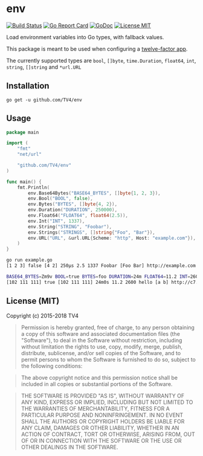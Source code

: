 # env

[![Build Status](https://travis-ci.org/TV4/env.svg?branch=master)](https://travis-ci.org/TV4/env)
[![Go Report Card](https://goreportcard.com/badge/github.com/TV4/env)](https://goreportcard.com/report/github.com/TV4/env)
[![GoDoc](https://img.shields.io/badge/godoc-reference-blue.svg?style=flat)](https://godoc.org/github.com/TV4/env)
[![License MIT](https://img.shields.io/badge/license-MIT-lightgrey.svg?style=flat)](https://github.com/TV4/env#license-mit)

Load environment variables into Go types, with fallback values.

This package is meant to be used when configuring a [twelve-factor app](http://12factor.net/).

The currently supported types are `bool`, `[]byte`, `time.Duration`, `float64`, `int`, `string`, `[]string` and `*url.URL`

## Installation

    go get -u github.com/TV4/env

## Usage

```go
package main

import (
	"fmt"
	"net/url"

	"github.com/TV4/env"
)

func main() {
	fmt.Println(
		env.Base64Bytes("BASE64_BYTES", []byte{1, 2, 3}),
		env.Bool("BOOL", false),
		env.Bytes("BYTES", []byte{4, 2}),
		env.Duration("DURATION", 250000),
		env.Float64("FLOAT64", float64(2.5)),
		env.Int("INT", 1337),
		env.String("STRING", "Foobar"),
		env.Strings("STRINGS", []string{"Foo", "Bar"}),
		env.URL("URL", &url.URL{Scheme: "http", Host: "example.com"}),
	)
}
```

```bash
go run example.go
[1 2 3] false [4 2] 250µs 2.5 1337 Foobar [Foo Bar] http://example.com

BASE64_BYTES=Zm9v BOOL=true BYTES=foo DURATION=24m FLOAT64=11.2 INT=2600 STRING=hello STRINGS=a,b URL=http://c7.se/ go run example.go
[102 111 111] true [102 111 111] 24m0s 11.2 2600 hello [a b] http://c7.se/
```

## License (MIT)

Copyright (c) 2015-2018 TV4

> Permission is hereby granted, free of charge, to any person obtaining
> a copy of this software and associated documentation files (the
> "Software"), to deal in the Software without restriction, including
> without limitation the rights to use, copy, modify, merge, publish,
> distribute, sublicense, and/or sell copies of the Software, and to
> permit persons to whom the Software is furnished to do so, subject to
> the following conditions:

> The above copyright notice and this permission notice shall be
> included in all copies or substantial portions of the Software.

> THE SOFTWARE IS PROVIDED "AS IS", WITHOUT WARRANTY OF ANY KIND,
> EXPRESS OR IMPLIED, INCLUDING BUT NOT LIMITED TO THE WARRANTIES OF
> MERCHANTABILITY, FITNESS FOR A PARTICULAR PURPOSE AND
> NONINFRINGEMENT. IN NO EVENT SHALL THE AUTHORS OR COPYRIGHT HOLDERS BE
> LIABLE FOR ANY CLAIM, DAMAGES OR OTHER LIABILITY, WHETHER IN AN ACTION
> OF CONTRACT, TORT OR OTHERWISE, ARISING FROM, OUT OF OR IN CONNECTION
> WITH THE SOFTWARE OR THE USE OR OTHER DEALINGS IN THE SOFTWARE.
